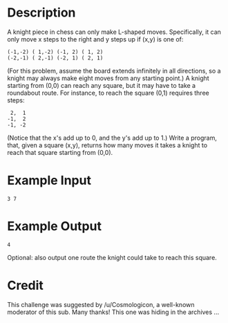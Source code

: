 # Description

A knight piece in chess can only make L-shaped moves. Specifically, it can only move x steps to the right and y steps up if (x,y) is one of:

    (-1,-2) ( 1,-2) (-1, 2) ( 1, 2)
    (-2,-1) ( 2,-1) (-2, 1) ( 2, 1)

(For this problem, assume the board extends infinitely in all directions, so a knight may always make eight moves from any starting point.) A knight starting from (0,0) can reach any square, but it may have to take a roundabout route. For instance, to reach the square (0,1) requires three steps:

     2,  1
    -1,  2
    -1, -2

(Notice that the x's add up to 0, and the y's add up to 1.) Write a program, that, given a square (x,y), returns how many moves it takes a knight to reach that square starting from (0,0).

# Example Input

    3 7

# Example Output

    4

Optional: also output one route the knight could take to reach this square.

# Credit

This challenge was suggested by /u/Cosmologicon, a well-known moderator of this sub. Many thanks! This one was hiding in the archives ... 